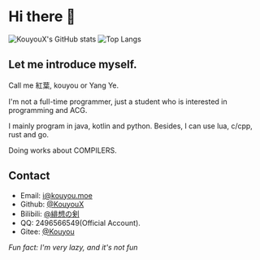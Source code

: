 # Hi there 👋

![KouyouX's GitHub stats](https://github-readme-stats.vercel.app/api?username=KouyouX&count_private=true&show_icons=true)
![Top Langs](https://github-readme-stats.vercel.app/api/top-langs/?username=KouyouX&layout=compact)

## Let me introduce myself.
Call me 紅葉, kouyou or Yang Ye.

I'm not a full-time programmer, just a student who is interested in programming and ACG.  

I mainly program in java, kotlin and python. Besides, I can use lua, c/cpp, rust and go.

Doing works about COMPILERS.

## Contact
- Email: i@kouyou.moe
- Github: [@KouyouX](https://github.com/KouyouX/) 
- Bilibili: [@緋想の剣](https://space.bilibili.com/65806374)
- QQ: 2496566549(Official Account).
- Gitee: [@Kouyou](https://gitee.com/Kouyou)

_Fun fact: I'm very lazy, and it's not fun_
